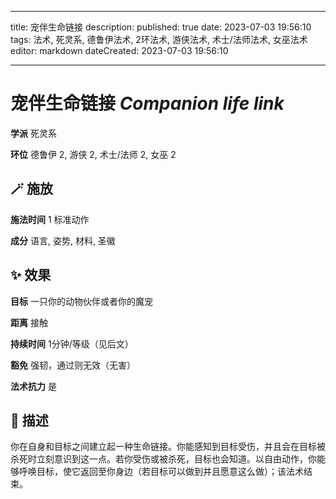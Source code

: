 
---
title: 宠伴生命链接
description: 
published: true
date: 2023-07-03 19:56:10
tags: 法术, 死灵系, 德鲁伊法术, 2环法术, 游侠法术, 术士/法师法术, 女巫法术
editor: markdown
dateCreated: 2023-07-03 19:56:10

---

# **宠伴生命链接** *Companion life link*

**学派** 死灵系 

**环位** 德鲁伊 2, 游侠 2, 术士/法师 2, 女巫 2

## 🪄 施放

**施法时间** 1 标准动作

**成分** 语言, 姿势, 材料, 圣徽

## ✨ 效果 

**目标** 一只你的动物伙伴或者你的魔宠 

**距离** 接触  

**持续时间** 1分钟/等级（见后文） 

**豁免** 强韧，通过则无效（无害）

**法术抗力** 是

## 📖 描述

你在自身和目标之间建立起一种生命链接。你能感知到目标受伤，并且会在目标被杀死时立刻意识到这一点。若你受伤或被杀死，目标也会知道。以自由动作，你能够呼唤目标，使它返回至你身边（若目标可以做到并且愿意这么做）；该法术结束。
    